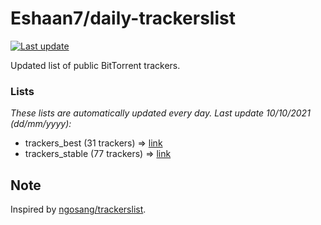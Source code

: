 
# Eshaan7/daily-trackerslist 

[![Last update](https://img.shields.io/badge/Last%20update-10/10/2021-blue.svg)](#)

Updated list of public BitTorrent trackers.

### Lists
*These lists are automatically updated every day. Last update 10/10/2021 (_dd/mm/yyyy_):*

* trackers_best (31 trackers) => [link](https://raw.githubusercontent.com/eshaan7/daily-trackerslist/master/trackers_best.txt)
* trackers_stable (77 trackers) => [link](https://raw.githubusercontent.com/eshaan7/daily-trackerslist/master/trackers_stable.txt)

## Note

Inspired by [ngosang/trackerslist](https://github.com/ngosang/trackerslist).
